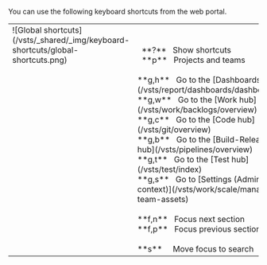 
<a id="global-shortcuts"></a>

You can use the following keyboard shortcuts from the web portal.

<table>
<tbody valign="top">
<tr>
<td>![Global shortcuts](/vsts/_shared/_img/keyboard-shortcuts/global-shortcuts.png)</td>
<td>
<br/>
<br/>
&nbsp;&nbsp;**?**&nbsp;&nbsp;&nbsp;Show shortcuts<br/>
&nbsp;&nbsp;**p**&nbsp;&nbsp;&nbsp;Projects and teams<br/>
<br/>
**g,h**&nbsp;&nbsp;&nbsp;Go to the [Dashboards hub](/vsts/report/dashboards/dashboards)<br/>
**g,w**&nbsp;&nbsp;&nbsp;Go to the [Work hub](/vsts/work/backlogs/overview)<br/>
**g,c**&nbsp;&nbsp;&nbsp;Go to the [Code hub](/vsts/git/overview)<br/>
**g,b**&nbsp;&nbsp;&nbsp;Go to the [Build-Release hub](/vsts/pipelines/overview)<br/>
**g,t**&nbsp;&nbsp;&nbsp;Go to the [Test hub](/vsts/test/index)<br/>
**g,s**&nbsp;&nbsp;&nbsp;Go to [Settings (Admin context)](/vsts/work/scale/manage-team-assets)<br/>

<br/>
**f,n**&nbsp;&nbsp;&nbsp;Focus next section<br/>
**f,p**&nbsp;&nbsp;&nbsp;Focus previous section<br/>
<br/>
**s**&nbsp;&nbsp;&nbsp;&nbsp;&nbsp;Move focus to search<br/>
</td>
</tr>
</tbody>
</table>


<!---
g,k&nbsp;&nbsp;&nbsp;Go to [wiki](/vsts/collaborate/add-edit-wiki)<br/>
-->
